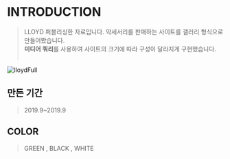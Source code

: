 # INTRODUCTION
> LLOYD 퍼블리싱한 자료입니다.
> 악세서리를 판매하는 사이트를 갤러리 형식으로 만들어봤습니다. <br>
> <b>미디어 쿼리</b>를 사용하여 사이트의 크기에 따라 구성이 달라지게 구현했습니다. <br><br>

![lloydFull](https://user-images.githubusercontent.com/58199479/83520260-5c9fdc00-a518-11ea-8651-fc244477124f.png)

## 만든 기간
> 2019.9~2019.9

## COLOR
>  GREEN ,  BLACK ,  WHITE

